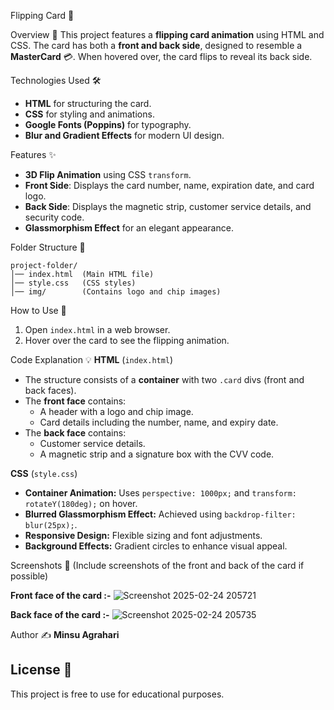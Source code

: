 Flipping Card 🎴

Overview 📌
This project features a **flipping card animation** using HTML and CSS. The card has both a **front and back side**, designed to resemble a **MasterCard** 💳. When hovered over, the card flips to reveal its back side.

Technologies Used 🛠️
- **HTML** for structuring the card.
- **CSS** for styling and animations.
- **Google Fonts (Poppins)** for typography.
- **Blur and Gradient Effects** for modern UI design.

Features ✨
- **3D Flip Animation** using CSS `transform`.
- **Front Side**: Displays the card number, name, expiration date, and card logo.
- **Back Side**: Displays the magnetic strip, customer service details, and security code.
- **Glassmorphism Effect** for an elegant appearance.

Folder Structure 📂
```
project-folder/
│── index.html  (Main HTML file)
│── style.css   (CSS styles)
│── img/        (Contains logo and chip images)
```

How to Use 🚀
1. Open `index.html` in a web browser.
2. Hover over the card to see the flipping animation.

Code Explanation 💡
**HTML** (`index.html`)
- The structure consists of a **container** with two `.card` divs (front and back faces).
- The **front face** contains:
  - A header with a logo and chip image.
  - Card details including the number, name, and expiry date.
- The **back face** contains:
  - Customer service details.
  - A magnetic strip and a signature box with the CVV code.

**CSS** (`style.css`)
- **Container Animation:** Uses `perspective: 1000px;` and `transform: rotateY(180deg);` on hover.
- **Blurred Glassmorphism Effect:** Achieved using `backdrop-filter: blur(25px);`.
- **Responsive Design:** Flexible sizing and font adjustments.
- **Background Effects:** Gradient circles to enhance visual appeal.

Screenshots 📸
(Include screenshots of the front and back of the card if possible)

**Front face of the card :-**
![Screenshot 2025-02-24 205721](https://github.com/user-attachments/assets/6eaee5fa-4036-4cc3-8114-2eb5c5ec3d11)

**Back face of the card :-**
![Screenshot 2025-02-24 205735](https://github.com/user-attachments/assets/eae82432-197a-4b36-a4f5-8b23338a38b5)

Author ✍️
**Minsu Agrahari**

## License 📜
This project is free to use for educational purposes.

